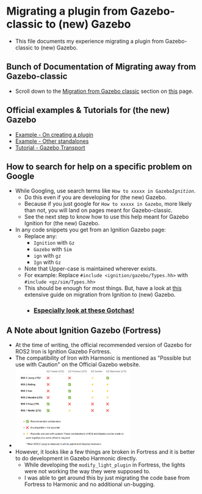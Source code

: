 # Migrating a plugin from Gazebo-classic to (new) Gazebo
- This file documents my experience migrating a plugin from Gazebo-classic to (new) Gazebo.

## Bunch of Documentation of Migrating away from Gazebo-classic
- Scroll down to the <u>Migration from Gazebo classic</u> section on [this](https://gazebosim.org/api/sim/8/tutorials.html) page.

## Official examples & Tutorials for (the new) Gazebo
- [Example - On creating a plugin](https://github.com/gazebosim/gz-sim/tree/gz-sim8/examples/plugin)
- [Example - Other standalones](https://github.com/gazebosim/gz-sim/tree/gz-sim8/examples/standalone)
- [Tutorial - Gazebo Transport](https://gazebosim.org/api/transport/13/tutorials.html)

## How to search for help on a specific problem on Google
- While Googling, use search terms like `How to xxxxx in Gazebo`_`Ignition`_.
  - Do this even if you are developing for (the new) Gazebo.
  - Because if you just google for `How to xxxxx in Gazebo`, more likely than not, you will land on pages meant for Gazebo-classic.
  - See the next step to know how to use this help meant for Gazebo Ignition for (the new) Gazebo.
- In any code snippets you get from an Ignition Gazebo page:
  - Replace any:
    - `Ignition` with `Gz`
    - `Gazebo` with `Sim`
    - `ign` with `gz`
    - `Ign` with `Gz`
  - Note that Upper-case is maintained wherever exists.
  - For example: Replace `#include <ignition/gazebo/Types.hh>` with `#include <gz/sim/Types.hh>`
  - This should be enough for most things. But, have a look at [this](https://gazebosim.org/docs/harmonic/migration_from_ignition) extensive guide on migration from Ignition to (new) Gazebo.
    - <u>**<h3>Especially look at these [Gotchas!](https://gazebosim.org/docs/harmonic/migration_from_ignition#gotchas)</h3>**</u>

## A Note about Ignition Gazebo (Fortress)
- At the time of writing, the official recommended version of Gazebo for ROS2 Iron is Ignition Gazebo Fortress.
- The compatibility of Iron with Harmonic is mentioned as "Possible but use with Caution" on the Official Gazebo website.
- <img src="./imgs/Gazebo-ROS%20compatibility.png" alt="Gazebo-ROS compatibility" width="300"/>
- However, it looks like a few things are broken in Fortress and it is better to do development in Gazebo Harmonic directly.
  - While developing the `modify_light_plugin` in Fortress, the lights were not working the way they were supposed to.
  - I was able to get around this by just migrating the code base from Fortress to Harmonic and no additional un-bugging.